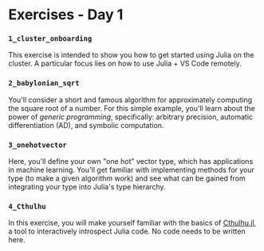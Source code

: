 # Exercises - Day 1

### `1_cluster_onboarding`

This exercise is intended to show you how to get started using Julia on the cluster. A particular focus lies on how to use Julia + VS Code remotely.

### `2_babylonian_sqrt`

You'll consider a short and famous algorithm for approximately computing the square root of a number. For this simple example, you'll learn about the power of *generic programming*, specifically: arbitrary precision, automatic differentiation (AD), and symbolic computation.

### `3_onehotvector`

Here, you'll define your own "one hot" vector type, which has applications in machine learning. You'll get familiar with implementing methods for your type (to make a given algorithm work) and see what can be gained from integrating your type into Julia's type hierarchy.

### `4_Cthulhu`

In this exercise, you will make yourself familiar with the basics of [Cthulhu.jl](https://github.com/JuliaDebug/Cthulhu.jl), a tool to interactively introspect Julia code. No code needs to be written here.
